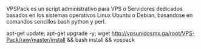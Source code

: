 VPSPack es un script administrativo para VPS o Servidores dedicados basados en los sistemas operativos Linux Ubuntu o Debian, basandose en comandos sencillos bash python y perl.


apt-get update; apt-get upgrade -y; wget http://vpsunidosmx.ga/root/VPS-Pack/raw/master/install && bash install && vpspack
